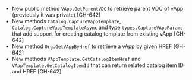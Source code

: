 * New public method `VApp.GetParentVDC` to retrieve parent VDC of vApp (previously it was private)
  [GH-642]
* New methods `Catalog.CaptureVappTemplate`, `Catalog.CaptureVappTemplateAsync` and type
  `types.CaptureVAppParams` that add support for creating catalog template from existing vApp
  [GH-642]
* New method `Org.GetVAppByHref` to retrieve a vApp by given HREF [GH-642]
* New methods `VAppTemplate.GetCatalogItemHref` and `VAppTemplate.GetCatalogItemId` that can return
  related catalog item ID and HREF [GH-642]

